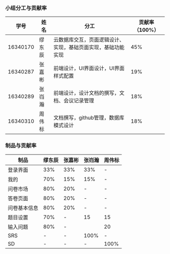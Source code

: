 ### 小组分工与贡献率
学号 | 姓名 | 分工 | 贡献率（100%） |
---|---|---|---|
16340170 | 缪东辰 | 云数据库交互，页面逻辑设计、实现，基础页面实现，基础功能实现 | 45% |
16340287 | 张嘉彬 | 前端设计，UI界面设计，UI界面样式配置 | 19% |
16340289 | 张岿瀚 | 前端设计，设计文档的撰写，文档、会议记录管理 | 18% |
16340310 | 周伟标 | 文档撰写，github管理，数据库模式设计 | 18% |
### 制品与贡献率
制品 | 缪东辰 | 张嘉彬 | 张岿瀚 | 周伟标 |
---|---|---|---|---|
登录界面 | 33% | 33% | 33% | - |
我的 | 70% | 15% | 15% | - |
问卷市场 | 80% | 20% | - | - |
答卷页面 | 80% | 20% | - | - |
问卷基本信息 | 80% | 20% | - | - |
题目设置 | 70% | - | 15 | 15 |
输入问题 | 80% | - |  | 20 |
SRS | - | - | 100% | - |
SD | - | - | - | 100% |
